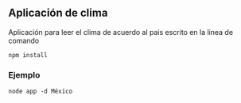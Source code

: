 ## Aplicación de clima
Aplicación para leer el clima de acuerdo al pais escrito en la linea de comando

```
npm install
```

### Ejemplo
```
node app -d México
```
